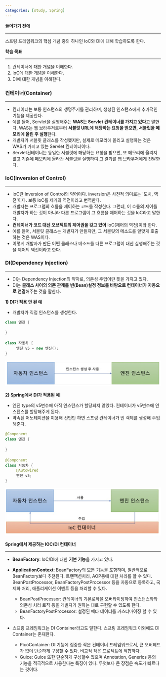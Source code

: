 ```yaml
---
categories: [study, Spring]
---
```

**들어가기 전에**

---

스프링 프레임워크의 핵심 개념 중의 하나인 IoC와 DI에 대해 학습하도록 한다.

**학습 목표**

---

1. 컨테이너에 대한 개념을 이해한다.
2. IoC에 대한 개념을 이해한다.
3. DI에 대한 개념을 이해한다.

### **컨테이너(Container)**

---

- 컨테이너는 보통 인스턴스의 생명주기를 관리하며, 생성된 인스턴스에게 추가적인 기능을 제공한다.
- 예를 들어, Servlet을 실행해주는 **WAS는 Servlet 컨테이너를 가지고 있다**고 말한다. WAS는 웹 브라우저로부터 **서블릿 URL에 해당하는 요청을 받으면, 서블릿을 메모리에 올린 후 실행**한다.
- 개발자가 서블릿 클래스를 작성했지만, 실제로 메모리에 올리고 실행하는 것은 WAS가 가지고 있는 Servlet 컨테이너이다.
- Servlet컨테이너는 동일한 서블릿에 해당하는 요청을 받으면, 또 메모리에 올리지 않고 기존에 메모리에 올라간 서블릿을 실행하여 그 결과를 웹 브라우저에게 전달한다.


### **IoC(Inversion of Control)**

---

- IoC란 Inversion of Control의 약어이다. inversion은 사전적 의미로는 '도치, 역전'이다. 보통 IoC를 제거의 역전이라고 번역한다.
- 개발자는 프로그램의 흐름을 제어하는 코드를 작성한다. 그런데, 이 흐름의 제어를 개발자가 하는 것이 아니라 다른 프로그램이 그 흐름을 제어하는 것을 loC라고 말한다.
- **컨테이너가 코드 대신 오브젝트의 제어권을 갖고 있어** IoC(제어의 역전)이라 한다.
- 예를 들어, 서블릿 클래스는 개발자가 만들지만, 그 서블릿의 메소드를 알맞게 호출하는 것은 WAS이다.
- 이렇게 개발자가 만든 어떤 클래스나 메소드를 다른 프로그램이 대신 실행해주는 것을 제어의 역전이라고 한다.

### **DI(Dependency Injection)**

---

- DI는 Dependency Injection의 약자로, 의존성 주입이란 뜻을 가지고 있다.
- DI는 **클래스 사이의 의존 관계를** **빈(Bean)설정 정보를 바탕으로 컨테이너가 자동으로 연결**해주는 것을 말한다.

**1) DI가 적용 안 된 예**

- 개발자가 직접 인스턴스를 생성한다.

```java
class 엔진 {

}

class 자동차 {
     엔진 v5 = new 엔진();
}
```

![이미지](/assets/img/study/spring/Spring_IoC%E1%86%9EDI_%EC%BB%A8%ED%85%8C%EC%9D%B4%EB%84%88(1).png)


**2) Spring에서 DI가 적용된 예**

- 엔진 type의 v5변수에 아직 인스턴스가 할당되지 않았다. 컨테이너가 v5변수에 인스턴스를 할당해주게 된다.
- 약속된 어노테이션을 이용해 선언만 하면 스프링 컨테이너가 빈 객체를 생성해 주입해준다.

```java
@Component
class 엔진 {

}

@Component
class 자동차 {
     @Autowired
     엔진 v5;
}
```

![이미지](/assets/img/study/spring/Spring_IoC%E1%86%9EDI_%EC%BB%A8%ED%85%8C%EC%9D%B4%EB%84%88(2).png)

**Spring에서 제공하는 lOC/DI 컨테이너**

---

- **BeanFactory**: loC/DI에 대한 **기본 기능**을 가지고 있다.
- **ApplicationContext**: BeanFactory의 모든 기능을 포함하며, 일반적으로 BeanFactory보다 추천된다. 트랜잭션처리, AOP등에 대한 처리를 할 수 있다. BeanPostProcessor, BeanFactoryPostProcessor 등을 자동으로 등록하고, 국제화 처리, 애플리케이션 이벤트 등을 처리할 수 있다.
    - BeanPostProcessor: 컨테이너의 기본로직을 오버라이딩하여 인스턴스화와 의존성 처리 로직 등을 개발자가 원하는 대로 구현할 수 있도록 한다.
    - BeanFactoryPostProcessor: 설정된 메타 데이터를 커스터마이징 할 수 있다.

- 스프링 프레임워크는 DI Container라고도 말한다. 스프링 프레임워크 이외에도 DI Container는 존재한다.
    - PicoContainer: DI 기능에 집중한 작은 컨테이너 프레임워크로서, 큰 오버헤드가 없이 단순하게 구성할 수 있다. 비교적 작은 프로젝트에 적합하다.
    - Guice: Guice 또한 단순하게 구성할수 있으며 Annotation, Generics 등의 기능을 적극적으로 사용한다는 특징이 있다. 무엇보다 큰 장점은 속도가 빠르다는 것이다.
